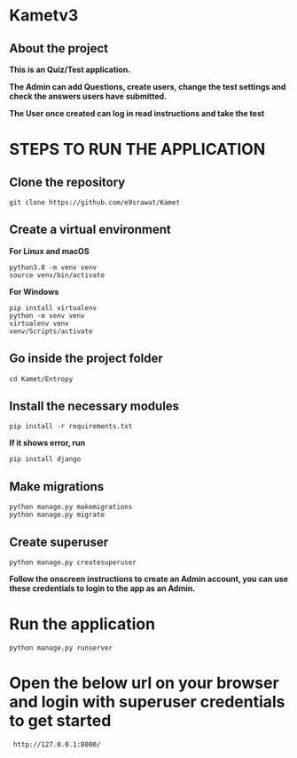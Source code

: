# Kametv3
## About the project

**This is an Quiz/Test application.**

**The Admin can add Questions, create users, change the test settings and check the answers users have submitted.**

**The User once created can log in read instructions and take the test**


# STEPS TO RUN THE APPLICATION

## Clone the repository

    git clone https://github.com/e9srawat/Kamet

## Create a virtual environment

**For Linux and macOS**

    python3.8 -m venv venv
    source venv/bin/activate

**For Windows**

    pip install virtualenv
    python -m venv venv
    virtualenv venv
    venv/Scripts/activate

## Go inside the project folder

    cd Kamet/Entropy

## Install the necessary modules

    pip install -r requirements.txt

**If it shows error, run**

    pip install django

## Make migrations

    python manage.py makemigrations
    python manage.py migrate


## Create superuser

    python manage.py createsuperuser

**Follow the onscreen instructions to create an Admin account, you can use these credentials to login to the app as an Admin.**

# Run the application

    python manage.py runserver

# Open the below url on your browser and login with superuser credentials to get started

     http://127.0.0.1:8000/

